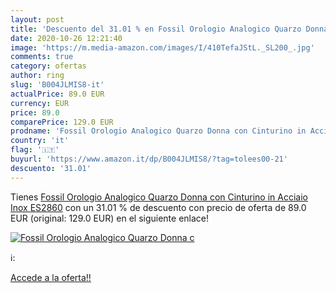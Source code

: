 ```yaml
---
layout: post
title: 'Descuento del 31.01 % en Fossil Orologio Analogico Quarzo Donna c'
date: 2020-10-26 12:21:40
image: 'https://m.media-amazon.com/images/I/410TefaJStL._SL200_.jpg'
comments: true
category: ofertas
author: ring
slug: 'B004JLMIS8-it'
actualPrice: 89.0 EUR
currency: EUR
price: 89.0
comparePrice: 129.0 EUR
prodname: 'Fossil Orologio Analogico Quarzo Donna con Cinturino in Acciaio Inox ES2860'
country: 'it'
flag: '🇮🇹'
buyurl: 'https://www.amazon.it/dp/B004JLMIS8/?tag=tolees00-21'
descuento: '31.01'
---
```


Tienes [Fossil Orologio Analogico Quarzo Donna con Cinturino in Acciaio Inox ES2860](https://www.amazon.it/dp/B004JLMIS8/?tag=tolees00-21) con un 31.01 % de descuento con precio de oferta de 89.0 EUR (original: 129.0 EUR) en el siguiente enlace!

[![Fossil Orologio Analogico Quarzo Donna c](https://m.media-amazon.com/images/I/410TefaJStL._SL200_.jpg)](https://www.amazon.it/dp/B004JLMIS8/?tag=tolees00-21)

ℹ️:


[Accede a la oferta!!](https://www.amazon.it/dp/B004JLMIS8/?tag=tolees00-21)
